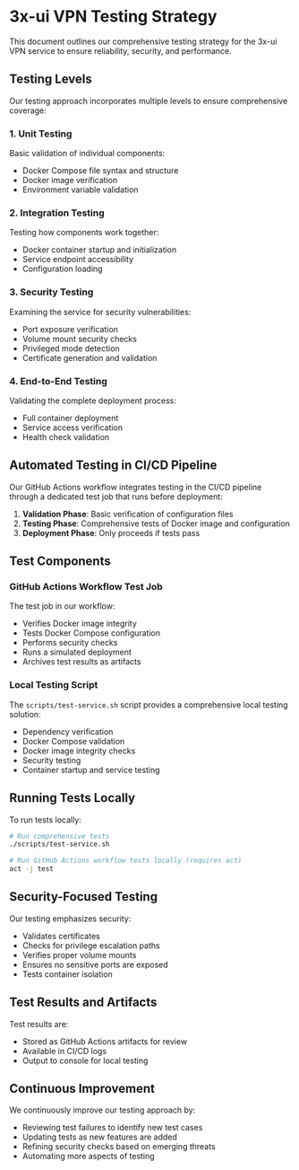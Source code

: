 # 3x-ui VPN Testing Strategy

This document outlines our comprehensive testing strategy for the 3x-ui VPN service to ensure reliability, security, and performance.

## Testing Levels

Our testing approach incorporates multiple levels to ensure comprehensive coverage:

### 1. Unit Testing

Basic validation of individual components:
- Docker Compose file syntax and structure
- Docker image verification
- Environment variable validation

### 2. Integration Testing

Testing how components work together:
- Docker container startup and initialization
- Service endpoint accessibility
- Configuration loading

### 3. Security Testing

Examining the service for security vulnerabilities:
- Port exposure verification
- Volume mount security checks
- Privileged mode detection
- Certificate generation and validation

### 4. End-to-End Testing

Validating the complete deployment process:
- Full container deployment
- Service access verification
- Health check validation

## Automated Testing in CI/CD Pipeline

Our GitHub Actions workflow integrates testing in the CI/CD pipeline through a dedicated test job that runs before deployment:

1. **Validation Phase**: Basic verification of configuration files
2. **Testing Phase**: Comprehensive tests of Docker image and configuration
3. **Deployment Phase**: Only proceeds if tests pass

## Test Components

### GitHub Actions Workflow Test Job

The test job in our workflow:
- Verifies Docker image integrity
- Tests Docker Compose configuration
- Performs security checks
- Runs a simulated deployment
- Archives test results as artifacts

### Local Testing Script

The `scripts/test-service.sh` script provides a comprehensive local testing solution:
- Dependency verification
- Docker Compose validation
- Docker image integrity checks
- Security testing
- Container startup and service testing

## Running Tests Locally

To run tests locally:

```bash
# Run comprehensive tests
./scripts/test-service.sh

# Run GitHub Actions workflow tests locally (requires act)
act -j test
```

## Security-Focused Testing

Our testing emphasizes security:
- Validates certificates
- Checks for privilege escalation paths
- Verifies proper volume mounts
- Ensures no sensitive ports are exposed
- Tests container isolation

## Test Results and Artifacts

Test results are:
- Stored as GitHub Actions artifacts for review
- Available in CI/CD logs
- Output to console for local testing

## Continuous Improvement

We continuously improve our testing approach by:
- Reviewing test failures to identify new test cases
- Updating tests as new features are added
- Refining security checks based on emerging threats
- Automating more aspects of testing 